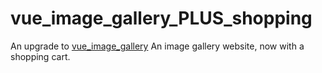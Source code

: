 # vue_image_gallery_PLUS_shopping
An upgrade to [vue_image_gallery](https://github.com/aemurill/vue_image_gallery)
An image gallery website, now with a shopping cart.
